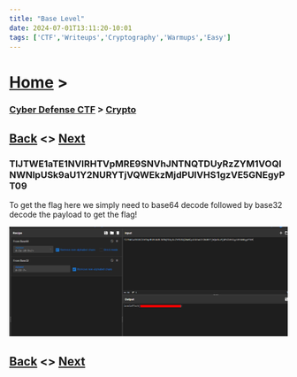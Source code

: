 ```yaml
---
title: "Base Level"
date: 2024-07-01T13:11:20-10:01
tags: ['CTF','Writeups','Cryptography','Warmups','Easy']
---
```



# [Home](https://jjolley91.github.io/blog/) >

###  [Cyber Defense CTF](https://jjolley91.github.io/blog/level_effect_cyber_defense_ctf_2024/) >  [Crypto](https://jjolley91.github.io/blog/level_effect_cyber_defense_ctf_2024/Crypto/)

## [Back](https://jjolley91.github.io/blog/level_effect_cyber_defense_ctf_2024/Crypto/if_only_it_were_this_easy/)  <> [Next](https://jjolley91.github.io/blog/level_effect_cyber_defense_ctf_2024/Crypto/word_salad/)

### TlJTWE1aTE1NVlRHTVpMRE9SNVhJNTNQTDUyRzZYM1VOQlNWNlpUSk9aU1Y2NURYTjVQWEkzMjdPUlVHS1gzVE5GNEgyPT09


To get the flag here we simply need to base64 decode followed by base32 decode the payload to get the flag!

![base_level](https://github.com/jjolley91/blog/blob/main/static/le_ctf_24/base_level.png?raw=true)



## [Back](https://jjolley91.github.io/blog/level_effect_cyber_defense_ctf_2024/Crypto/if_only_it_were_this_easy/)  <> [Next](https://jjolley91.github.io/blog/level_effect_cyber_defense_ctf_2024/Crypto/word_salad/)